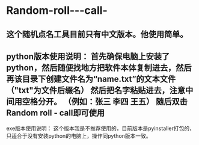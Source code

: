 # Random-roll---call-
这个随机点名工具目前只有中文版本。他使用简单。
--------------------------------------------------------------------------------------------------------------------------------------
python版本使用说明：
首先确保电脑上安装了python，然后随便找地方把软件本体复制进去，然后再该目录下创建文件名为“name.txt”的文本文件（"txt"为文件后缀名）
然后把名字粘贴进去，注意中间用空格分开。
（例如：张三 李四 王五）
随后双击Random roll - call即可使用
---------------------------------------------------------------------------------------------------------------------------------------
exe版本使用说明：
这个版本我是不推荐使用的，目前版本是pyinstaller打包的，只适合于没有安装python的电脑上，操作同python版本一致。
